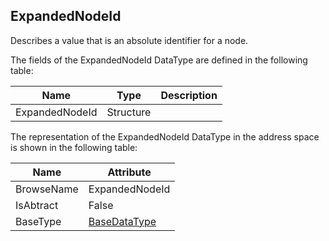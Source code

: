 <!-- datatype -->
## ExpandedNodeId
Describes a value that is an absolute identifier for a node.  
<!-- end of description -->
The fields of the ExpandedNodeId DataType are defined in the following table:  

|Name|Type|Description|
|---|---|---|
|ExpandedNodeId|Structure||

The representation of the ExpandedNodeId DataType in the address space is shown in the following table:  

|Name|Attribute|
|---|---|
|BrowseName|ExpandedNodeId|
|IsAbtract|False|
|BaseType|[BaseDataType](../../../Part3/DataTypes/BaseDataType/readme.md)|

